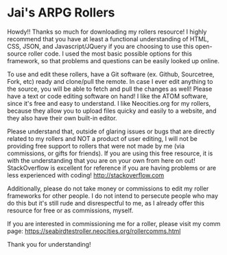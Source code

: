 # Jai's ARPG Rollers

Howdy!! Thanks so much for downloading my rollers resource! I highly recommend that you have at least a functional understanding of HTML, CSS, JSON, and Javascript/JQuery 
if you are choosing to use this open-source roller code. I used the most basic possible options for this framework, so that problems and questions
can be easily looked up online. 

To use and edit these rollers, have a Git software (ex. Github, Sourcetree, Fork, etc) ready and clone/pull the remote. In case I ever edit anything to the source,
you will be able to fetch and pull the changes as well! 
Please have a text or code editing software on hand! I like the ATOM software, since it's free and easy to understand.
I like Neocities.org for my rollers, because they allow you to upload files quicky and easily to a website, and they also have their own built-in editor.

Please understand that, outside of glaring issues or bugs that are directly related to my rollers and NOT a product of user editing, 
I will not be providing free support to rollers that were not made by me (via commissions, or gifts for friends). 
If you are using this free resource, it is with the understanding that you are on your own from here on out!
StackOverflow is excellent for reference if you are having problems or are less experienced with coding! http://stackoverflow.com

Additionally, please do not take money or commissions to edit my roller frameworks for other people. I do not intend to persecute people who may do this
but it's still rude and disrespectful to me, as I already offer this resource for free or as commissions, myself.

If you are interested in commissioning me for a roller, please visit my comm page: https://seabirdtestroller.neocities.org/rollercomms.html

Thank you for understanding!
